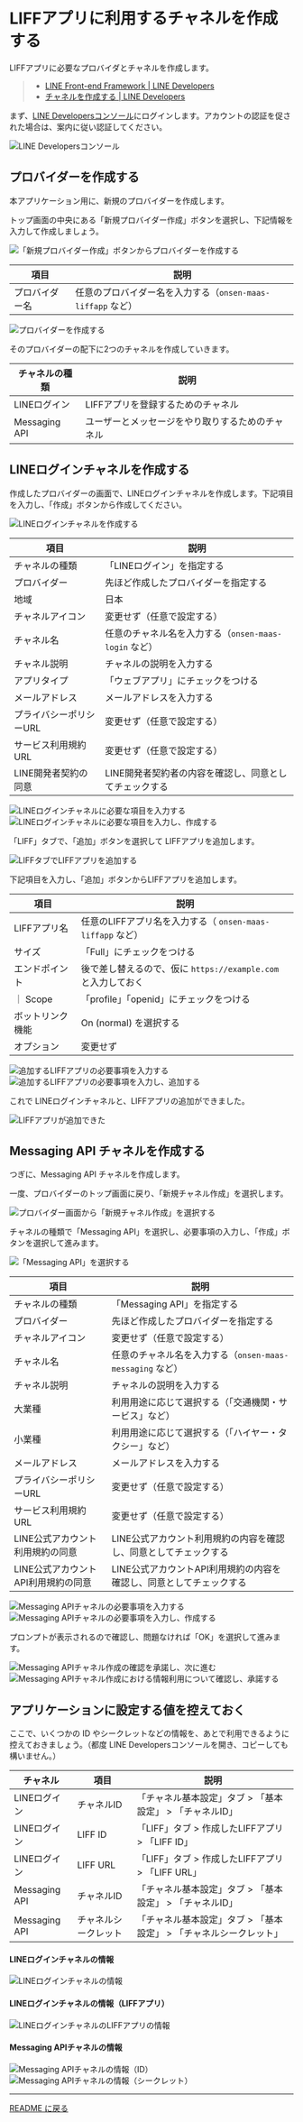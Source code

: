 # LIFFアプリに利用するチャネルを作成する

LIFFアプリに必要なプロバイダとチャネルを作成します。

> - [LINE Front-end Framework | LINE Developers](https://developers.line.biz/ja/docs/liff/)
> - [チャネルを作成する | LINE Developers](https://developers.line.biz/ja/docs/liff/getting-started/)

まず、[LINE Developersコンソール](https://developers.line.biz/console/)にログインします。アカウントの認証を促された場合は、案内に従い認証してください。

![LINE Developersコンソール](./images/line-dev-console_getting-started.png)

## プロバイダーを作成する

本アプリケーション用に、新規のプロバイダーを作成します。

トップ画面の中央にある「新規プロバイダー作成」ボタンを選択し、下記情報を入力して作成しましょう。

![「新規プロバイダー作成」ボタンからプロバイダーを作成する](./images/line-dev-console_create-provider_001.png)

| 項目 | 説明 |
|----|----|
| プロバイダー名 | 任意のプロバイダー名を入力する（`onsen-maas-liffapp` など） |

![プロバイダーを作成する](./images/line-dev-console_create-provider_002.png)

そのプロバイダーの配下に2つのチャネルを作成していきます。

| チャネルの種類 | 説明 |
|----|----|
| LINEログイン | LIFFアプリを登録するためのチャネル |
| Messaging API | ユーザーとメッセージをやり取りするためのチャネル |

## LINEログインチャネルを作成する

作成したプロバイダーの画面で、LINEログインチャネルを作成します。下記項目を入力し、「作成」ボタンから作成してください。

![LINEログインチャネルを作成する](./images/line-dev-console_create-line-login-channel_001.png)

| 項目 | 説明 |
|----|----|
| チャネルの種類 | 「LINEログイン」を指定する |
| プロバイダー | 先ほど作成したプロバイダーを指定する |
| 地域 | 日本 |
| チャネルアイコン | 変更せず（任意で設定する） |
| チャネル名 | 任意のチャネル名を入力する（`onsen-maas-login` など） |
| チャネル説明 | チャネルの説明を入力する |
| アプリタイプ | 「ウェブアプリ」にチェックをつける |
| メールアドレス | メールアドレスを入力する |
| プライバシーポリシーURL | 変更せず（任意で設定する） |
| サービス利用規約URL | 変更せず（任意で設定する） |
| LINE開発者契約の同意 | LINE開発者契約者の内容を確認し、同意としてチェックする |

![LINEログインチャネルに必要な項目を入力する](./images/line-dev-console_create-line-login-channel_002.png)
![LINEログインチャネルに必要な項目を入力し、作成する](./images/line-dev-console_create-line-login-channel_003.png)

「LIFF」タブで、「追加」ボタンを選択して LIFFアプリを追加します。

![LIFFタブでLIFFアプリを追加する](./images/line-dev-console_create-line-login-channel_004.png)

下記項目を入力し、「追加」ボタンからLIFFアプリを追加します。

| 項目 | 説明 |
|----|----|
| LIFFアプリ名 | 任意のLIFFアプリ名を入力する（ `onsen-maas-liffapp` など） |
| サイズ | 「Full」にチェックをつける |
| エンドポイント | 後で差し替えるので、仮に `https://example.com` と入力しておく |
｜ Scope | 「profile」「openid」にチェックをつける |
| ボットリンク機能 | On (normal) を選択する |
| オプション | 変更せず |

![追加するLIFFアプリの必要事項を入力する](./images/line-dev-console_create-line-login-channel_005.png)
![追加するLIFFアプリの必要事項を入力し、追加する](./images/line-dev-console_create-line-login-channel_006.png)

これで LINEログインチャネルと、LIFFアプリの追加ができました。

![LIFFアプリが追加できた](./images/line-dev-console_create-line-login-channel_007.png)

## Messaging API チャネルを作成する

つぎに、Messaging API チャネルを作成します。

一度、プロバイダーのトップ画面に戻り、「新規チャネル作成」を選択します。

![プロバイダー画面から「新規チャネル作成」を選択する](./images/line-dev-console_create-messaging-channel_001.png)

チャネルの種類で「Messaging API」を選択し、必要事項の入力し、「作成」ボタンを選択して進みます。

![「Messaging API」を選択する](./images/line-dev-console_create-messaging-channel_002.png)

| 項目 | 説明 |
|----|----|
| チャネルの種類 | 「Messaging API」を指定する |
| プロバイダー | 先ほど作成したプロバイダーを指定する |
| チャネルアイコン | 変更せず（任意で設定する） |
| チャネル名 | 任意のチャネル名を入力する（`onsen-maas-messaging` など） |
| チャネル説明 | チャネルの説明を入力する |
| 大業種 | 利用用途に応じて選択する（「交通機関・サービス」など） |
| 小業種 | 利用用途に応じて選択する（「ハイヤー・タクシー」など） |
| メールアドレス | メールアドレスを入力する |
| プライバシーポリシーURL | 変更せず（任意で設定する） |
| サービス利用規約URL | 変更せず（任意で設定する） |
| LINE公式アカウント利用規約の同意 | LINE公式アカウント利用規約の内容を確認し、同意としてチェックする |
| LINE公式アカウントAPI利用規約の同意 | LINE公式アカウントAPI利用規約の内容を確認し、同意としてチェックする |

![Messaging APIチャネルの必要事項を入力する](./images/line-dev-console_create-messaging-channel_003.png)
![Messaging APIチャネルの必要事項を入力し、作成する](./images/line-dev-console_create-messaging-channel_004.png)

プロンプトが表示されるので確認し、問題なければ「OK」を選択して進みます。

![Messaging APIチャネル作成の確認を承諾し、次に進む](./images/line-dev-console_create-messaging-channel_005.png)
![Messaging APIチャネル作成における情報利用について確認し、承諾する](./images/line-dev-console_create-messaging-channel_006.png)
## アプリケーションに設定する値を控えておく

ここで、いくつかの ID やシークレットなどの情報を、あとで利用できるように控えておきましょう。（都度 LINE Developersコンソールを開き、コピーしても構いません。）

| チャネル | 項目 | 説明 |
|----|----|----|
| LINEログイン | チャネルID | 「チャネル基本設定」タブ > 「基本設定」 > 「チャネルID」 |
| LINEログイン | LIFF ID | 「LIFF」タブ > 作成したLIFFアプリ > 「LIFF ID」 |
| LINEログイン | LIFF URL | 「LIFF」タブ > 作成したLIFFアプリ > 「LIFF URL」 |
| Messaging API | チャネルID | 「チャネル基本設定」タブ > 「基本設定」 > 「チャネルID」 |
| Messaging API | チャネルシークレット | 「チャネル基本設定」タブ > 「基本設定」 > 「チャネルシークレット」 |

#### LINEログインチャネルの情報

![LINEログインチャネルの情報](./images/line-dev-console_line-login-channel_info.png)

#### LINEログインチャネルの情報（LIFFアプリ）

![LINEログインチャネルのLIFFアプリの情報](./images/line-dev-console_line-login-channel_liff_info.png)

#### Messaging APIチャネルの情報

![Messaging APIチャネルの情報（ID）](./images/line-dev-console_messaging-api-channel_info_001.png)
![Messaging APIチャネルの情報（シークレット）](./images/line-dev-console_messaging-api-channel_info_002.png)

----

[README に戻る](./#1-liffアプリに利用するチャネルを作成する)
